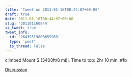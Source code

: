 ```yaml
---
title: 'Tweet on 2011-01-16T08:44:07+00:00'
draft: true
date: 2011-01-16T08:44:07+00:00
slug: '201101160844'
is_tweet: true
tweet_info:
  id: '26439519800659968'
  type: 'post'
  is_thread: False
---
```




climbed Mount S (3400ft/8 mi)i. Time to top: 2hr 10 min. #fb

[Discussion](https://x.com/sytelus/status/26439519800659968)
